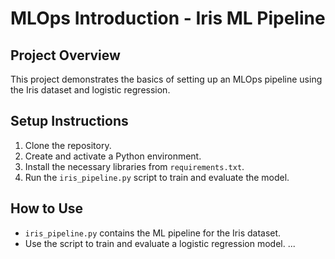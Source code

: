 # MLOps Introduction - Iris ML Pipeline

## Project Overview

This project demonstrates the basics of setting up an MLOps pipeline using the Iris dataset and logistic regression.

## Setup Instructions

1. Clone the repository.
2. Create and activate a Python environment.
3. Install the necessary libraries from `requirements.txt`.
4. Run the `iris_pipeline.py` script to train and evaluate the model.

## How to Use

- `iris_pipeline.py` contains the ML pipeline for the Iris dataset.
- Use the script to train and evaluate a logistic regression model.
  ...